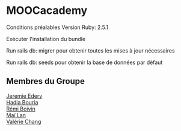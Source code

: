 # MOOCacademy


Conditions préalables
Version Ruby: 2.5.1


Exécuter l'installation du bundle

Run rails db: migrer pour obtenir toutes les mises à jour nécessaires

Run rails db: seeds pour obtenir la base de données par défaut





## Membres du Groupe


<a href="https://github.com/jjeleven11">Jeremie Edery</a><br> 
<a href="https://github.com/Hadia22/">Hadia Bouria</a><br> 
<a href="https://github.com/R2D21">Rémi Boivin</a><br> 
<a href="https://github.com/Careless-Whisper">Maï Lan</a><br> 
<a href="https://github.com/bbpucca">Valérie Chang</a><br> 

